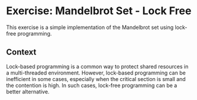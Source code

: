 # Exercise: Mandelbrot Set - Lock Free

This exercise is a simple implementation of the Mandelbrot set using lock-free programming.

## Context

Lock-based programming is a common way to protect shared resources in a multi-threaded environment. However, lock-based programming can be inefficient in some cases, especially when the critical section is small and the contention is high. In such cases, lock-free programming can be a better alternative.
